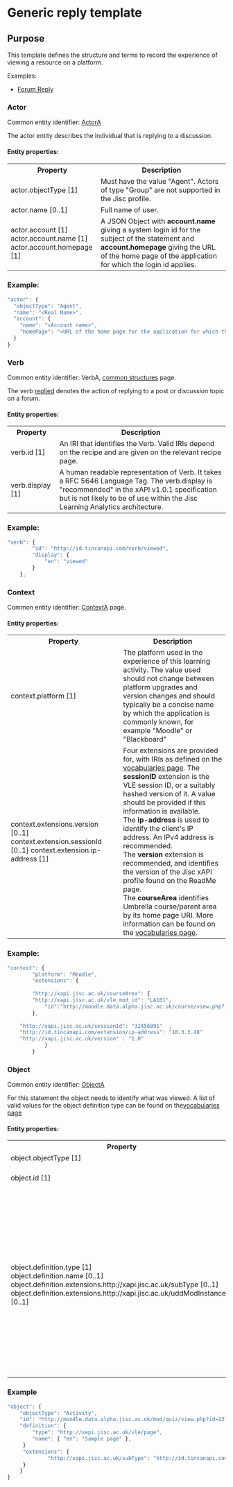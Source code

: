 # Generic reply template

## Purpose
This template defines the structure and terms to record the experience of viewing a resource on a platform.

Examples:

- [Forum Reply](../recipes/vle/post-reply.md)

### Actor
Common entity identifier:  [ActorA](../common_structures.md#actora)

The actor entity describes the individual that is replying to a discussion.

#### Entity properties:

<table>
<tr><th>Property</th><th>Description</th></tr>
<tr>
<td>actor.objectType [1]</td><td>Must have the value "Agent". Actors of type "Group" are not supported in the Jisc profile.</td>
</tr>
<tr>
<td>actor.name [0..1]</td><td>Full name of user.</td>
</tr>
<tr>
<td>	
actor.account [1] <br/>
actor.account.name [1] <br/>
actor.account.homepage [1] <br/>
</td>
<td>A JSON Object with <b>account.name</b> giving a system login id for the subject of the statement and <b>account.homepage</b> giving the URL of the home page of the application for which the login id applies.</td></tr>
</table>

### Example:

``` Javascript
"actor": {
  "objectType": "Agent",
  "name": "<Real Name>",
  "account": {
    "name": "<Account name>",
    "homePage": "<URL of the home page for the application for which the login id>"
  }
}
```

### Verb
Common entity identifier: VerbA, [common structures](/common_structures.md#verba) page.

The verb [replied](/vocabulary.md#replied) denotes the action of replying to a post or discussion topic on a forum.

#### Entity properties:

<table>
	<tr><th>Property</th><th>Description</th></tr>
	<tr>
		<td>verb.id [1]</td>
		<td>An IRI that identifies the Verb. Valid IRIs depend on the recipe and are given on the relevant recipe page.</td>
	</tr>
	<tr>
		<td>verb.display [1]</td>
		<td>A human readable representation of Verb. It takes a RFC 5646 Language Tag.  
		The verb.display is "recommended" in the xAPI v1.0.1 specification but is not likely to be of use within the Jisc Learning Analytics architecture.</td>
	</tr>
</table>



### Example:

``` javascript
"verb": {
        "id": "http://id.tincanapi.com/verb/viewed",
        "display": {
            "en": "viewed"
        }
    },
```
### Context
Common entity identifier: [ContextA](../common_structures.md#contextc) page.

#### Entity properties:
<table>
<tr><th>Property</th><th>Description</th></tr>
	<tr><td>context.platform [1]</td>
	<td>The platform used in the experience of this learning activity. The value used should not change between platform upgrades and version changes and should typically be a concise name by which the application is commonly known, for example "Moodle" or "Blackboard"</td></tr>
	<tr><td>context.extensions.version [0..1]
		 context.extension.sessionId [0..1]
		 context.extension.ip-address [1]
		 </td>
		<td>Four extensions are provided for, with IRIs as defined on the <a href="vocabulary.md#41-context-extensions">vocabularies page</a>.
  	  The <b>sessionID</b> extension is the VLE session ID, or a suitably hashed version of it. A value should be provided if this information is available.<br/>
    The <b>ip-address</b> is used to identify the client's IP address. An IPv4 address is recommended.<br/>
    The <b>version</b> extension is recommended, and identifies the version of the Jisc xAPI profile found on the ReadMe page. <br/>
	The <b>courseArea</b> identifies Umbrella course/parent area by its home page URI. More information can be found on the <a href="vocabulary.md#umbrella-course-area">vocabularies page</a>.
		</td></tr></table>

### Example:

``` javascript
"context": {
        "platform": "Moodle",
        "extensions": {
	
      	"http://xapi.jisc.ac.uk/courseArea": {
	    "http://xapi.jisc.ac.uk/vle_mod_id": "LA101",
            "id":"http://moodle.data.alpha.jisc.ac.uk/course/view.php?id=4"
		},
					
	"http://xapi.jisc.ac.uk/sessionId": "32456891"  ,
	"http://id.tincanapi.com/extension/ip-address": "10.3.3.48"
	"http://xapi.jisc.ac.uk/version" : "1.0"
			}
        }
```

### Object

Common entity identifier: [ObjectA](../common_structures.md#objecta)

For this statement the object needs to identify what was viewed. A list of valid values  for the object definition type can be found on the[vocabularies page](../vocabulary.md#Object.definition.extension)

#### Entity properties:

<table>
	<tr><th>Property</th><th>Description</th></tr>
	<tr>
		<td>object.objectType [1]</td>
		<td>The value must be "Activity".</td>
	</tr>
	<tr>
		<td>object.id [1]</td>
		<td>An identifier for the object of the xAPI statement. This must be unique (within a given platform) across all object types.</td>
	</tr>
		<tr>
		<td>object.definition.type [1]<br />
	object.definition.name [0..1]<br />
	object.definition.extensions.http://xapi.jisc.ac.uk/subType [0..1]<br />
	object.definition.extensions.http://xapi.jisc.ac.uk/uddModInstanceID [0..1]</td>
		<td>A JSON object comprising both standard xAPI attributes and the Jisc profile 'subType' and 'uddModInstanceID' extensions.<br/>
    The <b>type</b> indicates the type of the object of the statement. It is required and valid values are listed on the <a href="vocabulary.md#31-activity-types">vocabulary page</a>.<br/>
    The <b>name</b> is optional.<br/>
    The <b>subType</b> extension may be used to indicate the sub-type of this activity, if applicable for the recipe being used to create the statement. This qualifies the object.objectType, and is described on the [vocabularies](vocabulary.md#32-object-definition-extensions) page.<br />
    The <b>uddModInstanceID</b> extension records the module instance with which the learning activity is associated. It is not usually required and overlaps with context.extension.courseArea. [See issue 140](https://github.com/jiscdev/xapi/issues/140) </td>
	</tr>
	
</table>

### Example

``` javascript
"object": {
	"objectType": "Activity",
	"id": "http://moodle.data.alpha.jisc.ac.uk/mod/quiz/view.php?id=13"   	 	
	"definition": {
		"type": "http://xapi.jisc.ac.uk/vle/page",			
		"name": { "en": "Sample page" },			   
	 }
	 "extensions": {
     		 "http://xapi.jisc.ac.uk/subType": "http://id.tincanapi.com/activitytype/lms"
	 }
    }
}
```



